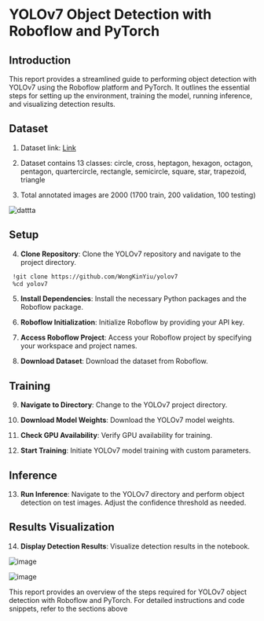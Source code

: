 # YOLOv7 Object Detection with Roboflow and PyTorch

## Introduction

This report provides a streamlined guide to performing object detection with YOLOv7 using the Roboflow platform and PyTorch. It outlines the essential steps for setting up the environment, training the model, running inference, and visualizing detection results.

## Dataset

1. Dataset link: [Link](https://universe.roboflow.com/musa-almaz-p7onb/suas-shape-detection) 

2. Dataset contains 13 classes: circle, cross, heptagon, hexagon, octagon, pentagon, quartercircle, rectangle, semicircle, square, star, trapezoid, triangle

3. Total annotated images are 2000 (1700 train, 200 validation, 100 testing)

![dattta](https://github.com/Mohamedragih1/SUAS-YOLOv7-shape-detection/assets/93843532/2295c121-7df4-4f8c-beef-9dc228f38ede)


## Setup

4. **Clone Repository**: Clone the YOLOv7 repository and navigate to the project directory.

  ```bash
   !git clone https://github.com/WongKinYiu/yolov7
   %cd yolov7
  ```

5. **Install Dependencies**: Install the necessary Python packages and the Roboflow package.

6. **Roboflow Initialization**: Initialize Roboflow by providing your API key.

7. **Access Roboflow Project**: Access your Roboflow project by specifying your workspace and project names.

8. **Download Dataset**: Download the dataset from Roboflow.

## Training

9. **Navigate to Directory**: Change to the YOLOv7 project directory.

10. **Download Model Weights**: Download the YOLOv7 model weights.

11. **Check GPU Availability**: Verify GPU availability for training.

12. **Start Training**: Initiate YOLOv7 model training with custom parameters.

## Inference

13. **Run Inference**: Navigate to the YOLOv7 directory and perform object detection on test images. Adjust the confidence threshold as needed.

## Results Visualization

14. **Display Detection Results**: Visualize detection results in the notebook.

![image](https://github.com/Mohamedragih1/SUAS-YOLOv7-shape-detection/assets/93843532/56fb9dad-28b1-475e-aede-51856e559bb3)

![image](https://github.com/Mohamedragih1/SUAS-YOLOv7-shape-detection/assets/93843532/6cb3f094-420c-4bbe-9da4-98a5bde1a397)

This report provides an overview of the steps required for YOLOv7 object detection with Roboflow and PyTorch. For detailed instructions and code snippets, refer to the sections above
